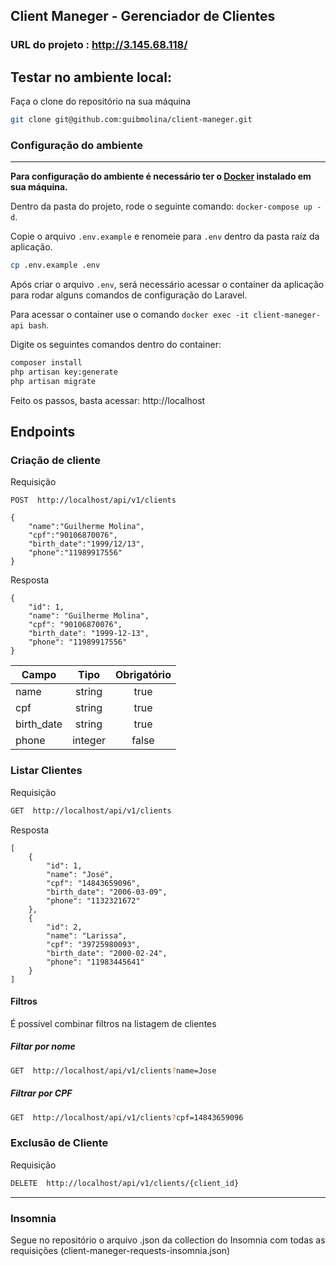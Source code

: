 ##
## Client Maneger - Gerenciador de Clientes
### URL do projeto : http://3.145.68.118/
##
## Testar no ambiente local:

Faça o clone do repositório na sua máquina

```bash
git clone git@github.com:guibmolina/client-maneger.git
```

### Configuração do ambiente
***

**Para configuração do ambiente é necessário ter o [Docker](https://docs.docker.com/desktop/) instalado em sua máquina.**

Dentro da pasta do projeto, rode o seguinte comando: `docker-compose up -d`.

Copie o arquivo `.env.example` e renomeie para `.env` dentro da pasta raíz da aplicação.

```bash
cp .env.example .env
```

Após criar o arquivo `.env`, será necessário acessar o container da aplicação para rodar alguns comandos de configuração do Laravel.

Para acessar o container use o comando `docker exec -it client-maneger-api bash`.

Digite os seguintes comandos dentro do container:

```bash
composer install
php artisan key:generate
php artisan migrate
```
Feito os passos, basta acessar: http://localhost

## Endpoints

###  Criação de cliente

Requisição
```
POST  http://localhost/api/v1/clients

{
	"name":"Guilherme Molina",
	"cpf":"90106870076",
	"birth_date":"1999/12/13",
	"phone":"11989917556"
}

```
Resposta
```
{
	"id": 1,
	"name": "Guilherme Molina",
	"cpf": "90106870076",
	"birth_date": "1999-12-13",
	"phone": "11989917556"
}
```
Campo       | Tipo      | Obrigatório   
----------- | :------:  | :------:        
name        | string    	 | true                 
cpf	        |string          | true      
birth_date  | string    	 | true 
phone		| integer    	 | false          



###  Listar Clientes

Requisição
```bash
GET  http://localhost/api/v1/clients
```
Resposta
```
[
	{
		"id": 1,
		"name": "José",
		"cpf": "14843659096",
		"birth_date": "2006-03-09",
		"phone": "1132321672"
	},
	{
		"id": 2,
		"name": "Larissa",
		"cpf": "39725980093",
		"birth_date": "2000-02-24",
		"phone": "11983445641"
	}
]
```
#### Filtros
É possível combinar filtros na listagem  de clientes

##### Filtar por nome
```bash
GET  http://localhost/api/v1/clients?name=Jose
```
##### Filtrar por CPF
```bash
GET  http://localhost/api/v1/clients?cpf=14843659096
```


###  Exclusão de Cliente

Requisição
```bash
DELETE  http://localhost/api/v1/clients/{client_id}
```

***
### Insomnia
Segue no repositório o arquivo .json da collection do Insomnia com todas as requisições (client-maneger-requests-insomnia.json)
